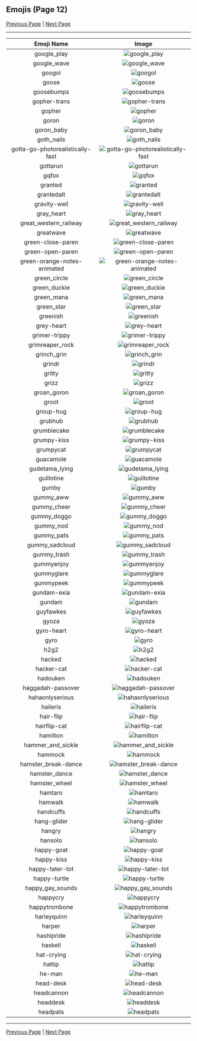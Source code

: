 
## Emojis (Page 12)

[Previous Page](/docs/lgbtintech/page-f-0011.md)
  | [Next Page](/docs/lgbtintech/page-h-0013.md)

<hr />

|Emoji Name|Image|
| :-: | :-: |
|google_play| ![google_play](/emojis/lgbtintech/google_play.png)|
|google_wave| ![google_wave](/emojis/lgbtintech/google_wave.jpg)|
|googol| ![googol](/emojis/lgbtintech/googol.png)|
|goose| ![goose](/emojis/lgbtintech/goose.png)|
|goosebumps| ![goosebumps](/emojis/lgbtintech/goosebumps.png)|
|gopher-trans| ![gopher-trans](/emojis/lgbtintech/gopher-trans.png)|
|gopher| ![gopher](/emojis/lgbtintech/gopher.png)|
|goron| ![goron](/emojis/lgbtintech/goron.png)|
|goron_baby| ![goron_baby](/emojis/lgbtintech/goron_baby.jpg)|
|goth_nails| ![goth_nails](/emojis/lgbtintech/goth_nails.png)|
|gotta-go-photorealistically-fast| ![gotta-go-photorealistically-fast](/emojis/lgbtintech/gotta-go-photorealistically-fast.jpg)|
|gottarun| ![gottarun](/emojis/lgbtintech/gottarun.gif)|
|gqfox| ![gqfox](/emojis/lgbtintech/gqfox.png)|
|granted| ![granted](/emojis/lgbtintech/granted.png)|
|grantedalt| ![grantedalt](/emojis/lgbtintech/grantedalt.png)|
|gravity-well| ![gravity-well](/emojis/lgbtintech/gravity-well.png)|
|gray_heart| ![gray_heart](/emojis/lgbtintech/gray_heart.jpg)|
|great_western_railway| ![great_western_railway](/emojis/lgbtintech/great_western_railway.png)|
|greatwave| ![greatwave](/emojis/lgbtintech/greatwave.png)|
|green-close-paren| ![green-close-paren](/emojis/lgbtintech/green-close-paren.png)|
|green-open-paren| ![green-open-paren](/emojis/lgbtintech/green-open-paren.png)|
|green-orange-notes-animated| ![green-orange-notes-animated](/emojis/lgbtintech/green-orange-notes-animated.gif)|
|green_circle| ![green_circle](/emojis/lgbtintech/green_circle.png)|
|green_duckie| ![green_duckie](/emojis/lgbtintech/green_duckie.png)|
|green_mana| ![green_mana](/emojis/lgbtintech/green_mana.png)|
|green_star| ![green_star](/emojis/lgbtintech/green_star.png)|
|greenish| ![greenish](/emojis/lgbtintech/greenish.gif)|
|grey-heart| ![grey-heart](/emojis/lgbtintech/grey-heart.png)|
|grimer-trippy| ![grimer-trippy](/emojis/lgbtintech/grimer-trippy.gif)|
|grimreaper_rock| ![grimreaper_rock](/emojis/lgbtintech/grimreaper_rock.gif)|
|grinch_grin| ![grinch_grin](/emojis/lgbtintech/grinch_grin.png)|
|grindr| ![grindr](/emojis/lgbtintech/grindr.jpg)|
|gritty| ![gritty](/emojis/lgbtintech/gritty.png)|
|grizz| ![grizz](/emojis/lgbtintech/grizz.gif)|
|groan_goron| ![groan_goron](/emojis/lgbtintech/groan_goron.jpg)|
|groot| ![groot](/emojis/lgbtintech/groot.png)|
|group-hug| ![group-hug](/emojis/lgbtintech/group-hug.png)|
|grubhub| ![grubhub](/emojis/lgbtintech/grubhub.png)|
|grumblecake| ![grumblecake](/emojis/lgbtintech/grumblecake.png)|
|grumpy-kiss| ![grumpy-kiss](/emojis/lgbtintech/grumpy-kiss.png)|
|grumpycat| ![grumpycat](/emojis/lgbtintech/grumpycat.png)|
|guacamole| ![guacamole](/emojis/lgbtintech/guacamole.png)|
|gudetama_lying| ![gudetama_lying](/emojis/lgbtintech/gudetama_lying.png)|
|guillotine| ![guillotine](/emojis/lgbtintech/guillotine.png)|
|gumby| ![gumby](/emojis/lgbtintech/gumby.png)|
|gummy_aww| ![gummy_aww](/emojis/lgbtintech/gummy_aww.png)|
|gummy_cheer| ![gummy_cheer](/emojis/lgbtintech/gummy_cheer.gif)|
|gummy_doggo| ![gummy_doggo](/emojis/lgbtintech/gummy_doggo.png)|
|gummy_nod| ![gummy_nod](/emojis/lgbtintech/gummy_nod.gif)|
|gummy_pats| ![gummy_pats](/emojis/lgbtintech/gummy_pats.gif)|
|gummy_sadcloud| ![gummy_sadcloud](/emojis/lgbtintech/gummy_sadcloud.png)|
|gummy_trash| ![gummy_trash](/emojis/lgbtintech/gummy_trash.png)|
|gummyenjoy| ![gummyenjoy](/emojis/lgbtintech/gummyenjoy.png)|
|gummyglare| ![gummyglare](/emojis/lgbtintech/gummyglare.png)|
|gummypeek| ![gummypeek](/emojis/lgbtintech/gummypeek.png)|
|gundam-exia| ![gundam-exia](/emojis/lgbtintech/gundam-exia.jpg)|
|gundam| ![gundam](/emojis/lgbtintech/gundam.jpg)|
|guyfawkes| ![guyfawkes](/emojis/lgbtintech/guyfawkes.png)|
|gyoza| ![gyoza](/emojis/lgbtintech/gyoza.png)|
|gyro-heart| ![gyro-heart](/emojis/lgbtintech/gyro-heart.png)|
|gyro| ![gyro](/emojis/lgbtintech/gyro.png)|
|h2g2| ![h2g2](/emojis/lgbtintech/h2g2.png)|
|hacked| ![hacked](/emojis/lgbtintech/hacked.png)|
|hacker-cat| ![hacker-cat](/emojis/lgbtintech/hacker-cat.png)|
|hadouken| ![hadouken](/emojis/lgbtintech/hadouken.gif)|
|haggadah-passover| ![haggadah-passover](/emojis/lgbtintech/haggadah-passover.png)|
|hahaonlyserious| ![hahaonlyserious](/emojis/lgbtintech/hahaonlyserious.gif)|
|haileris| ![haileris](/emojis/lgbtintech/haileris.png)|
|hair-flip| ![hair-flip](/emojis/lgbtintech/hair-flip.gif)|
|hairflip-cat| ![hairflip-cat](/emojis/lgbtintech/hairflip-cat.gif)|
|hamilton| ![hamilton](/emojis/lgbtintech/hamilton.png)|
|hammer_and_sickle| ![hammer_and_sickle](/emojis/lgbtintech/hammer_and_sickle.png)|
|hammock| ![hammock](/emojis/lgbtintech/hammock.png)|
|hamster_break-dance| ![hamster_break-dance](/emojis/lgbtintech/hamster_break-dance.gif)|
|hamster_dance| ![hamster_dance](/emojis/lgbtintech/hamster_dance.gif)|
|hamster_wheel| ![hamster_wheel](/emojis/lgbtintech/hamster_wheel.gif)|
|hamtaro| ![hamtaro](/emojis/lgbtintech/hamtaro.gif)|
|hamwalk| ![hamwalk](/emojis/lgbtintech/hamwalk.gif)|
|handcuffs| ![handcuffs](/emojis/lgbtintech/handcuffs.png)|
|hang-glider| ![hang-glider](/emojis/lgbtintech/hang-glider.png)|
|hangry| ![hangry](/emojis/lgbtintech/hangry.png)|
|hansolo| ![hansolo](/emojis/lgbtintech/hansolo.png)|
|happy-goat| ![happy-goat](/emojis/lgbtintech/happy-goat.gif)|
|happy-kiss| ![happy-kiss](/emojis/lgbtintech/happy-kiss.png)|
|happy-tater-tot| ![happy-tater-tot](/emojis/lgbtintech/happy-tater-tot.gif)|
|happy-turtle| ![happy-turtle](/emojis/lgbtintech/happy-turtle.gif)|
|happy_gay_sounds| ![happy_gay_sounds](/emojis/lgbtintech/happy_gay_sounds.png)|
|happycry| ![happycry](/emojis/lgbtintech/happycry.png)|
|happytrombone| ![happytrombone](/emojis/lgbtintech/happytrombone.png)|
|harleyquinn| ![harleyquinn](/emojis/lgbtintech/harleyquinn.png)|
|harper| ![harper](/emojis/lgbtintech/harper.jpg)|
|hashipride| ![hashipride](/emojis/lgbtintech/hashipride.png)|
|haskell| ![haskell](/emojis/lgbtintech/haskell.png)|
|hat-crying| ![hat-crying](/emojis/lgbtintech/hat-crying.png)|
|hattip| ![hattip](/emojis/lgbtintech/hattip.gif)|
|he-man| ![he-man](/emojis/lgbtintech/he-man.gif)|
|head-desk| ![head-desk](/emojis/lgbtintech/head-desk.gif)|
|headcannon| ![headcannon](/emojis/lgbtintech/headcannon.png)|
|headdesk| ![headdesk](/emojis/lgbtintech/headdesk.png)|
|headpats| ![headpats](/emojis/lgbtintech/headpats.gif)|

<hr/>

[Previous Page](/docs/lgbtintech/page-f-0011.md)
  | [Next Page](/docs/lgbtintech/page-h-0013.md)